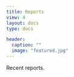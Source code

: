 ```yaml
---
title: Reports
view: 4
layout: docs
type: docs

header:
  caption: ""
  image: "featured.jpg"
---
```


Recent reports.

